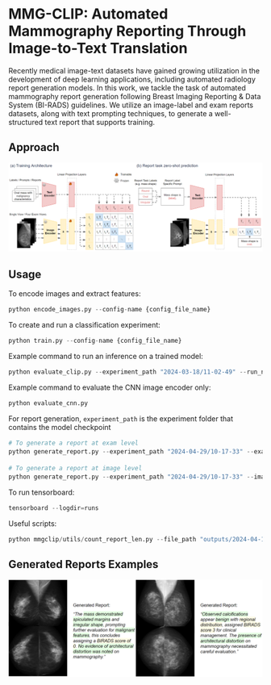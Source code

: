 # <h1 align="left">MMG-CLIP: Automated Mammography Reporting Through Image-to-Text Translation</h1>

Recently medical image-text datasets have gained growing utilization in the development of deep learning applications, including automated radiology report generation models. In this work, we tackle the task of automated mammography report generation following Breast Imaging Reporting \& Data System (BI-RADS) guidelines. We utilize an image-label and exam reports datasets, along with text prompting techniques, to generate a well-structured text report that supports training.

## Approach
![](./Thesis/Figures/model_architecture.png)


## Usage
To encode images and extract features:
```python
python encode_images.py --config-name {config_file_name}
```

To create and run a classification experiment:
```python
python train.py --config-name {config_file_name}
```

Example command to run an inference on a trained model:
```python
python evaluate_clip.py --experiment_path "2024-03-18/11-02-49" --run_name "inference"
``` 

Example command to evaluate the CNN image encoder only:
```python
python evaluate_cnn.py 
``` 

For report generation, `experiment_path` is the experiment folder that contains the model checkpoint
```python
# To generate a report at exam level
python generate_report.py --experiment_path "2024-04-29/10-17-33" --exam_id "0200011002"

# To generate a report at image level
python generate_report.py --experiment_path "2024-04-29/10-17-33" --image_id "p0200011002cl"
``` 

To run tensorboard:
```python
tensorboard --logdir=runs
```

Useful scripts:
```python
python mmgclip/utils/count_report_len.py --file_path "outputs/2024-04-10/15-14-53/image_description.txt"
```

## Generated Reports Examples
![](./Thesis/Figures/two_reports.PNG)

